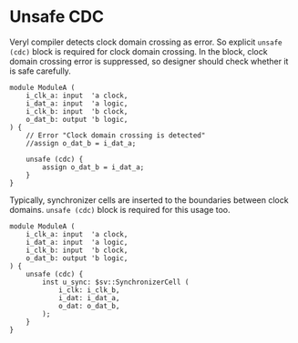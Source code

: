 # Unsafe CDC

Veryl compiler detects clock domain crossing as error.
So explicit `unsafe (cdc)` block is required for clock domain crossing.
In the block, clock domain crossing error is suppressed, so designer should check whether it is safe carefully.

```veryl,playground
module ModuleA (
    i_clk_a: input  'a clock,
    i_dat_a: input  'a logic,
    i_clk_b: input  'b clock,
    o_dat_b: output 'b logic,
) {
    // Error "Clock domain crossing is detected"
    //assign o_dat_b = i_dat_a;

    unsafe (cdc) {
        assign o_dat_b = i_dat_a;
    }
}
```

Typically, synchronizer cells are inserted to the boundaries between clock domains.
`unsafe (cdc)` block is required for this usage too.

```veryl,playground
module ModuleA (
    i_clk_a: input  'a clock,
    i_dat_a: input  'a logic,
    i_clk_b: input  'b clock,
    o_dat_b: output 'b logic,
) {
    unsafe (cdc) {
        inst u_sync: $sv::SynchronizerCell (
            i_clk: i_clk_b,
            i_dat: i_dat_a,
            o_dat: o_dat_b,
        );
    }
}
```
